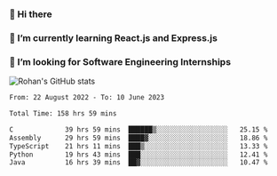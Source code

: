 ### 👋 Hi there 

<!--
**rohznmdev/rohznmdev** is a ✨ _special_ ✨ repository because its `README.md` (this file) appears on your GitHub profile.

Here are some ideas to get you started:

- 🔭 I’m currently working on ...
- 🌱 I’m currently learning Ruby and Ruby on Rails
- 👯 I’m looking to collaborate on ...
- 🤔 I’m looking for help with ...
- 💬 Ask me about ...
- 📫 How to reach me: ...
- 😄 Pronouns: ...
- ⚡ Fun fact: ...
-->
### 🌱 I’m currently learning React.js and Express.js
### 🤔 I’m looking for Software Engineering Internships
![Rohan's GitHub stats](https://github-readme-stats.vercel.app/api?username=rohznmdev&theme=dark&show_icons=true)

<!--START_SECTION:waka-->

```txt
From: 22 August 2022 - To: 10 June 2023

Total Time: 158 hrs 59 mins

C             39 hrs 59 mins  ██████▒░░░░░░░░░░░░░░░░░░   25.15 %
Assembly      29 hrs 59 mins  ████▓░░░░░░░░░░░░░░░░░░░░   18.86 %
TypeScript    21 hrs 11 mins  ███▒░░░░░░░░░░░░░░░░░░░░░   13.33 %
Python        19 hrs 43 mins  ███░░░░░░░░░░░░░░░░░░░░░░   12.41 %
Java          16 hrs 39 mins  ██▓░░░░░░░░░░░░░░░░░░░░░░   10.47 %
```

<!--END_SECTION:waka-->
